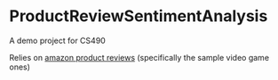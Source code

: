 # ProductReviewSentimentAnalysis
A demo project for CS490


Relies on [amazon product reviews](https://nijianmo.github.io/amazon/index.html#sample-review) (specifically the sample video game ones)